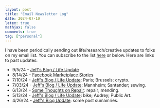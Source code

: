 ```yaml
---
layout: post
title: "Email Newsletter Log"
date: 2024-07-10
latex: true
mathjax: false
comments: true
tag: ["personal"]
---
```


I have been periodically sending out life/research/creative updates to folks on my email list. You can subscribe to the list [here](https://jeffreyfossett.com/subscribe/) or below. Here are links to past updates: 

* 9/5/24 - [Jeff's Blog / Life Update](https://us22.campaign-archive.com/?u=8f1642304d50d1f9684f84baf&id=159df2ad57)
* 8/14/24 - [Facebook Marketplace Stories](https://mailchi.mp/76f2b5e944c1/jeffs-bloglife-update-may-13-19039)
* 7/10/24 - [Jeff's Blog / Life Update](https://mailchi.mp/7792031430e7/jeffs-bloglife-update-may-13-15277): Paris; Brussels; crypto.
* 7/03/24 - [Jeff's Blog / Life Update](https://us22.campaign-archive.com/?u=8f1642304d50d1f9684f84baf&id=7cba86be3d): Mannheim; Santander; sewing.
* 6/13/24 - [Some Thoughts on Repair](https://us22.campaign-archive.com/?u=8f1642304d50d1f9684f84baf&id=32b2da696e): repair; mending. 
* 5/13/24 - [Jeff's Blog / Life Update](https://us22.campaign-archive.com/?u=8f1642304d50d1f9684f84baf&id=a9c0b79bb8): bike; Audrey; Public Art. 
* 4/26/24 - [Jeff's Blog Update](https://us22.campaign-archive.com/?u=8f1642304d50d1f9684f84baf&id=e2f276cf87): some post sumamries. 